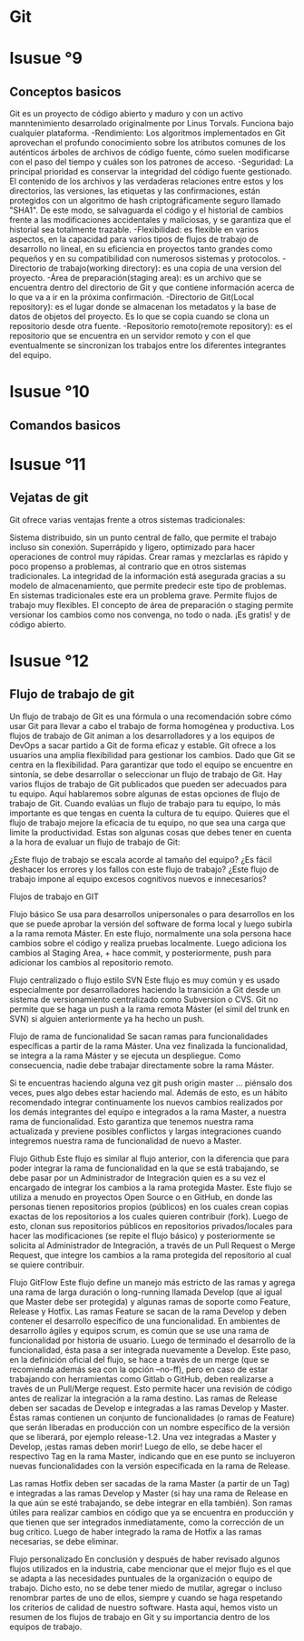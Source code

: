# Git


# Isusue °9
## Conceptos basicos
Git es un proyecto de código abierto y maduro y con un activo manntenimiento desarrolado originalmente por Linus Torvals. Funciona bajo cualquier plataforma.
   -Rendimiento: Los algoritmos implementados en Git aprovechan el profundo conocimiento sobre los atributos comunes de los auténticos árboles de archivos de código fuente, cómo suelen modificarse con el paso del tiempo y cuáles son los patrones de acceso. 
   -Seguridad: La principal prioridad es conservar la integridad del código fuente gestionado. El contenido de los archivos y las verdaderas relaciones entre estos y los directorios, las versiones, las etiquetas y las confirmaciones, están protegidos con un algoritmo de hash criptográficamente seguro llamado "SHA1". De este modo, se salvaguarda el código y el historial de cambios frente a las modificaciones accidentales y maliciosas, y se garantiza que el historial sea totalmente trazable.
   -Flexibilidad: es flexible en varios aspectos, en la capacidad para varios tipos de flujos de trabajo de desarrollo no lineal, en su eficiencia en proyectos tanto grandes como pequeños y en su compatibilidad con numerosos sistemas y protocolos.
   -Directorio de trabajo(working directory): es una copia de una version del proyecto. 
    -Área de preparación(staging area): es un archivo que se encuentra dentro del directorio de Git y que contiene información acerca de lo que va a ir en la próxima confirmación.
    -Directorio de Git(Local repository): es el lugar donde se almacenan los metadatos y la base de datos de objetos del proyecto. Es lo que se copia cuando se clona un repositorio desde otra fuente. 
    -Repositorio remoto(remote repository): es el repositorio que se encuentra en un servidor remoto y con el que eventualmente se sincronizan los trabajos entre los diferentes integrantes del equipo. 

# Isusue °10
## Comandos basicos

# Isusue °11
## Vejatas de git
Git ofrece varias ventajas frente a otros sistemas tradicionales:

Sistema distribuido, sin un punto central de fallo, que permite el trabajo incluso sin conexión.
Superrápido y ligero, optimizado para hacer operaciones de control muy rápidas.
Crear ramas y mezclarlas es rápido y poco propenso a problemas, al contrario que en otros sistemas tradicionales.
La integridad de la información está asegurada gracias a su modelo de almacenamiento, que permite predecir este tipo de problemas. En sistemas tradicionales este era un problema grave.
Permite flujos de trabajo muy flexibles.
El concepto de área de preparación o staging permite versionar los cambios como nos convenga, no todo o nada.
¡Es gratis! y de código abierto.

# Isusue °12
## Flujo de trabajo de git
  Un flujo de trabajo de Git es una fórmula o una recomendación sobre cómo usar Git para llevar a cabo el trabajo de forma homogénea y productiva. Los flujos de trabajo de Git animan a los desarrolladores y a los equipos de DevOps a sacar partido a Git de forma eficaz y estable. Git ofrece a los usuarios una amplia flexibilidad para gestionar los cambios. Dado que Git se centra en la flexibilidad.
Para garantizar que todo el equipo se encuentre en sintonía, se debe desarrollar o seleccionar un flujo de trabajo de Git. Hay varios flujos de trabajo de Git publicados que pueden ser adecuados para tu equipo. Aquí hablaremos sobre algunas de estas opciones de flujo de trabajo de Git.
Cuando evalúas un flujo de trabajo para tu equipo, lo más importante es que tengas en cuenta la cultura de tu equipo. Quieres que el flujo de trabajo mejore la eficacia de tu equipo, no que sea una carga que limite la productividad. Estas son algunas cosas que debes tener en cuenta a la hora de evaluar un flujo de trabajo de Git:

¿Este flujo de trabajo se escala acorde al tamaño del equipo?
¿Es fácil deshacer los errores y los fallos con este flujo de trabajo?
¿Este flujo de trabajo impone al equipo excesos cognitivos nuevos e innecesarios?

Flujos de trabajo en GIT

Flujo básico
Se usa para desarrollos unipersonales o para desarrollos en los que se puede aprobar la versión del software de forma local y luego subirla a la rama remota Máster. En este flujo, normalmente una sola persona hace cambios sobre el código y realiza pruebas localmente. Luego adiciona los cambios al Staging Area, + hace commit, y posteriormente, push para adicionar los cambios al repositorio remoto.

Flujo centralizado o flujo estilo SVN
Este flujo es muy común y es usado especialmente por desarrolladores haciendo la transición a Git desde un sistema de versionamiento centralizado como Subversion o CVS. Git no permite que se haga un push a la rama remota Máster (el símil del trunk en SVN) si alguien anteriormente ya ha hecho un push.

Flujo de rama de funcionalidad
Se sacan ramas para funcionalidades específicas a partir de la rama Máster. Una vez finalizada la funcionalidad, se integra a la rama Máster y se ejecuta un despliegue. Como consecuencia, nadie debe trabajar directamente sobre la rama Máster.

Si te encuentras haciendo alguna vez git push origin master … piénsalo dos veces, pues algo debes estar haciendo mal.
Además de esto, es un hábito recomendado integrar continuamente los nuevos cambios realizados por los demás integrantes del equipo e integrados a la rama Master, a nuestra rama de funcionalidad. Esto garantiza que tenemos nuestra rama actualizada y previene posibles conflictos y largas integraciones cuando integremos nuestra rama de funcionalidad de nuevo a Master.

Flujo Github
Este flujo es similar al flujo anterior, con la diferencia que para poder integrar la rama de funcionalidad en la que se está trabajando, se debe pasar por un Administrador de Integración quien es a su vez el encargado de integrar los cambios a la rama protegida Master.
Este flujo se utiliza a menudo en proyectos Open Source o en GitHub, en donde las personas tienen repositorios propios (públicos) en los cuales crean copias exactas de los repositorios a los cuales quieren contribuir (fork). Luego de esto, clonan sus repositorios públicos en repositorios privados/locales para hacer las modificaciones (se repite el flujo básico) y posteriormente se solicita al Administrador de Integración, a través de un Pull Request o Merge Request, que integre los cambios a la rama protegida del repositorio al cual se quiere contribuir.

Flujo GitFlow
Este flujo define un manejo más estricto de las ramas y agrega una rama de larga duración o long-running llamada Develop (que al igual que Master debe ser protegida) y algunas ramas de soporte como Feature, Release y Hotfix.
Las ramas Feature se sacan de la rama Develop y deben contener el desarrollo específico de una funcionalidad. En ambientes de desarrollo ágiles y equipos scrum, es común que se use una rama de funcionalidad por historia de usuario. Luego de terminado el desarrollo de la funcionalidad, ésta pasa a ser integrada nuevamente a Develop. Este paso, en la definición oficial del flujo, se hace a través de un merge (que se recomienda además sea con la opción –no-ff), pero en caso de estar trabajando con herramientas como Gitlab o GitHub, deben realizarse a través de un Pull/Merge request. Esto permite hacer una revisión de código antes de realizar la integración a la rama destino.
Las ramas de Release deben ser sacadas de Develop e integradas a las ramas Develop y Master. Éstas ramas contienen un conjunto de funcionalidades (o ramas de Feature) que serán liberadas en producción con un nombre específico de la versión que se liberará, por ejemplo release-1.2.
Una vez integradas a Master y Develop, ¡estas ramas deben morir! Luego de ello, se debe hacer el respectivo Tag en la rama Master, indicando que en ese punto se incluyeron nuevas funcionalidades con la versión especificada en la rama de Release.

Las ramas Hotfix deben ser sacadas de la rama Master (a partir de un Tag) e integradas a las ramas Develop y Master (si hay una rama de Release en la que aún se esté trabajando, se debe integrar en ella también). Son ramas útiles para realizar cambios en código que ya se encuentra en producción y que tienen que ser integrados inmediatamente, como la corrección de un bug crítico.
Luego de haber integrado la rama de Hotfix a las ramas necesarias, se debe eliminar.

Flujo personalizado
En conclusión y después de haber revisado algunos flujos utilizados en la industria, cabe mencionar que el mejor flujo es el que se adapta a las necesidades puntuales de la organización o equipo de trabajo. Dicho esto, no se debe tener miedo de mutilar, agregar o incluso renombrar partes de uno de ellos, siempre y cuando se haga respetando los criterios de calidad de nuestro software.
Hasta aquí, hemos visto un resumen de los flujos de trabajo en Git y su importancia dentro de los equipos de trabajo.
      
